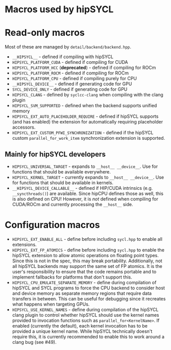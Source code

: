 # Macros used by hipSYCL

# Read-only macros
Most of these are managed by `detail/backend/backend.hpp`.

* `__HIPSYCL__` - defined if compiling with hipSYCL
* `HIPSYCL_PLATFORM_CUDA` - defined if compiling for CUDA
* `HIPSYCL_PLATFORM_HCC` (**deprecated**) - defined if compiling for ROCm
* `HIPSYCL_PLATFORM_ROCM` - defined if compiling for ROCm
* `HIPSYCL_PLATFORM_CPU` - defined if compiling purely for CPU
* `__HIPSYCL_DEVICE__` - defined if generating code for GPU
* `SYCL_DEVICE_ONLY` - defined if generating code for GPU
* `HIPSYCL_CLANG` - defined by `syclcc-clang` when compiling with the clang plugin
* `HIPSYCL_SVM_SUPPORTED` - defined when the backend supports unified memory
* `HIPSYCL_EXT_AUTO_PLACEHOLDER_REQUIRE` - defined if hipSYCL supports (and has enabled) the extension for automatically requiring placeholder accessors.
* `HIPSYCL_EXT_CUSTOM_PFWI_SYNCHRONIZATION` - defined if the hipSYCL custom `parallel_for_work_item` synchronization extension is supported.

## Mainly for hipSYCL developers
* `HIPSYCL_UNIVERSAL_TARGET` - expands to `__host__ __device__`. Use for functions that should be available everywhere.
* `HIPSYCL_KERNEL_TARGET` - currently expands to `__host__ __device__`. Use for functions that should be available in kernels.
* `__HIPSYCL_DEVICE_CALLABLE__` - defined if HIP/CUDA intrinsics (e.g. `__syncthreads()`) are available. Since hipCPU defines those as well, this is also defined on CPU! However, it is _not_ defined when compiling for CUDA/ROCm and currently processing the `__host__` side.

# Configuration macros
* `HIPSYCL_EXT_ENABLE_ALL` - define before including `sycl.hpp` to enable all extensions.
* `HIPSYCL_EXT_FP_ATOMICS` - define before including `sycl.hpp` to enable the hipSYCL extension to allow atomic operations on floating point types. Since this is not in the spec, this may break portability. Additionally, not all hipSYCL backends may support the same set of FP atomics. It is the user's responsibility to ensure that the code remains portable and to implement fallbacks for platforms that don't support this.
* `HIPSYCL_CPU_EMULATE_SEPARATE_MEMORY` - define during compilation of hipSYCL and SYCL programs to force the CPU backend to consider host and device memory as separate memory regions that require data transfers in between. This can be useful for debugging since it recreates what happens when targeting GPUs.
* `HIPSYCL_USE_KERNEL_NAMES` - define during compilation of the hipSYCL clang plugin to control whether hipSYCL should use the kernel names provided to invocation functions such as `parallel_for<KernelName>`. If enabled (currently the default), each kernel invocation has to be provided a unique kernel name. While hipSYCL technically doesn't require this, it is currently recommended to enable this to work around a clang bug (see #49).

